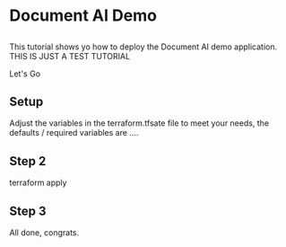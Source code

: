 # Document AI Demo

##

This tutorial shows yo how to deploy the Document AI demo application. THIS IS JUST A TEST TUTORIAL

Let's Go

## Setup

Adjust the variables in the terraform.tfsate file to meet your needs, the defaults / required variables are ....

## Step 2

terraform apply

## Step 3

All done, congrats.